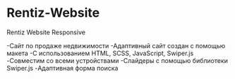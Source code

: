 # Rentiz-Website
Rentiz Website Responsive

-Сайт по продаже недвижимости 
-Адаптивный сайт создан с помощью макета
-С использованием HTML, SCSS, JavaScript, Swiper.js
-Совместим со всеми устройствами
-Слайдеры с помощью библиотеки Swiper.js
-Адаптивная форма поиска 
